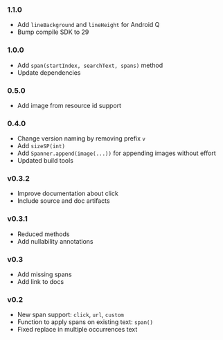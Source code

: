 ### 1.1.0

- Add `lineBackground` and `lineHeight` for Android Q
- Bump compile SDK to 29

### 1.0.0

- Add `span(startIndex, searchText, spans)` method
- Update dependencies

### 0.5.0

- Add image from resource id support

### 0.4.0

- Change version naming by removing prefix `v`
- Add `sizeSP(int)`
- Add `Spanner.append(image(...))` for appending images without effort
- Updated build tools

### v0.3.2

- Improve documentation about click
- Include source and doc artifacts

### v0.3.1

- Reduced methods
- Add nullability annotations

### v0.3

- Add missing spans
- Add link to docs 

### v0.2

- New span support: `click`, `url`, `custom`
- Function to apply spans on existing text: `span()` 
- Fixed replace in multiple occurrences text
